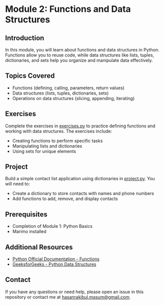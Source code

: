 # Module 2: Functions and Data Structures

## Introduction

In this module, you will learn about functions and data structures in Python. Functions allow you to reuse code, while data structures like lists, tuples, dictionaries, and sets help you organize and manipulate data effectively.

## Topics Covered

- Functions (defining, calling, parameters, return values)
- Data structures (lists, tuples, dictionaries, sets)
- Operations on data structures (slicing, appending, iterating)

## Exercises

Complete the exercises in [exercises.py](exercises.py) to practice defining functions and working with data structures. The exercises include:
- Creating functions to perform specific tasks
- Manipulating lists and dictionaries
- Using sets for unique elements

## Project

Build a simple contact list application using dictionaries in [project.py](project.py). You will need to:
- Create a dictionary to store contacts with names and phone numbers
- Add functions to add, remove, and display contacts

## Prerequisites

- Completion of Module 1: Python Basics
- Marimo installed

## Additional Resources

- [Python Official Documentation - Functions](https://docs.python.org/3/tutorial/controlflow.html#defining-functions)
- [GeeksforGeeks - Python Data Structures](https://www.geeksforgeeks.org/python-data-structures/)

## Contact

If you have any questions or need help, please open an issue in this repository or contact me at hasanrakibul.masum@gmail.com.
